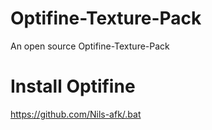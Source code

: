 # Optifine-Texture-Pack
An open source Optifine-Texture-Pack


# Install Optifine
https://github.com/Nils-afk/.bat
